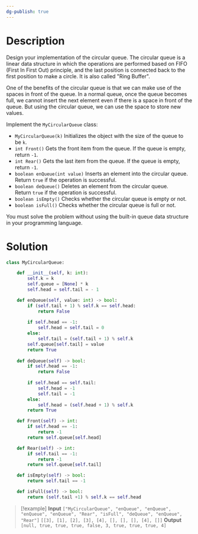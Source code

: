 ```yaml
---
dg-publish: true
---
```


# Description
Design your implementation of the circular queue. The circular queue is a linear data structure in which the operations are performed based on FIFO (First In First Out) principle, and the last position is connected back to the first position to make a circle. It is also called "Ring Buffer".

One of the benefits of the circular queue is that we can make use of the spaces in front of the queue. In a normal queue, once the queue becomes full, we cannot insert the next element even if there is a space in front of the queue. But using the circular queue, we can use the space to store new values.

Implement the `MyCircularQueue` class:

-   `MyCircularQueue(k)` Initializes the object with the size of the queue to be `k`.
-   `int Front()` Gets the front item from the queue. If the queue is empty, return `-1`.
-   `int Rear()` Gets the last item from the queue. If the queue is empty, return `-1`.
-   `boolean enQueue(int value)` Inserts an element into the circular queue. Return `true` if the operation is successful.
-   `boolean deQueue()` Deletes an element from the circular queue. Return `true` if the operation is successful.
-   `boolean isEmpty()` Checks whether the circular queue is empty or not.
-   `boolean isFull()` Checks whether the circular queue is full or not.

You must solve the problem without using the built-in queue data structure in your programming language.

# Solution

```python
class MyCircularQueue:

    def __init__(self, k: int):
        self.k = k
        self.queue = [None] * k
        self.head = self.tail = - 1

    def enQueue(self, value: int) -> bool:
        if (self.tail + 1) % self.k == self.head:
            return False
    
        if self.head == -1:
            self.head = self.tail = 0
        else:
            self.tail = (self.tail + 1) % self.k
        self.queue[self.tail] = value
        return True
 
    def deQueue(self) -> bool:
        if self.head == -1:
            return False
        
        if self.head == self.tail:
            self.head = -1
            self.tail = -1
        else:
            self.head = (self.head + 1) % self.k
        return True

    def Front(self) -> int:
        if self.head == -1:
            return -1
        return self.queue[self.head]

    def Rear(self) -> int:
        if self.tail == -1:
            return -1
        return self.queue[self.tail]

    def isEmpty(self) -> bool:
        return self.tail == -1

    def isFull(self) -> bool:
        return (self.tail +1) % self.k == self.head

```

>[!example]
>**Input**
`["MyCircularQueue", "enQueue", "enQueue", "enQueue", "enQueue", "Rear", "isFull", "deQueue", "enQueue", "Rear"]`
`[[3], [1], [2], [3], [4], [], [], [], [4], []]`
**Output**
`[null, true, true, true, false, 3, true, true, true, 4]`


